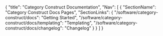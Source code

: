{
    "title": "Category Construct Documentation",
    "Nav": [
        {
            "SectionName": "Category Construct Docs Pages",
            "SectionLinks": {
                "/software/category-construct/docs": "Getting Started",
                "/software/category-construct/docs/templating": "Templating",
                "/software/category-construct/docs/changelog": "Changelog"
            }
        }
    ]
}

